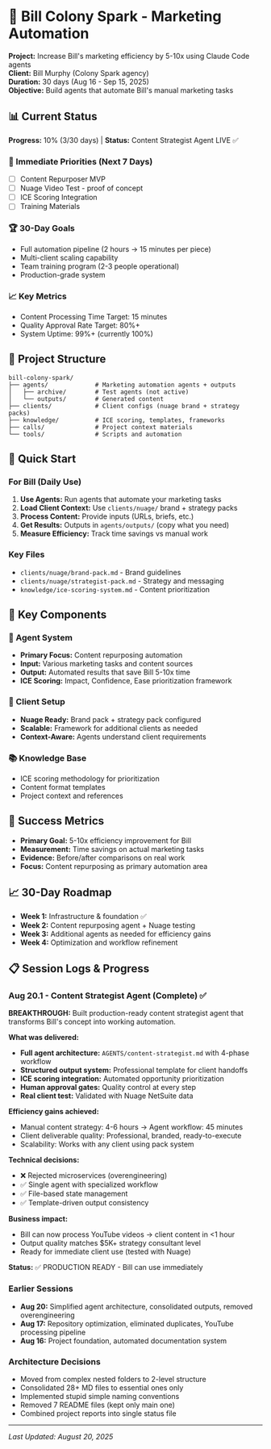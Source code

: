 # 🚀 Bill Colony Spark - Marketing Automation

**Project:** Increase Bill's marketing efficiency by 5-10x using Claude Code agents  
**Client:** Bill Murphy (Colony Spark agency)  
**Duration:** 30 days (Aug 16 - Sep 15, 2025)  
**Objective:** Build agents that automate Bill's manual marketing tasks

## 📊 Current Status
**Progress:** 10% (3/30 days) | **Status:** Content Strategist Agent LIVE ✅

### 🎯 Immediate Priorities (Next 7 Days)
- [ ] Content Repurposer MVP
- [ ] Nuage Video Test - proof of concept  
- [ ] ICE Scoring Integration
- [ ] Training Materials

### 🏆 30-Day Goals
- Full automation pipeline (2 hours → 15 minutes per piece)
- Multi-client scaling capability
- Team training program (2-3 people operational)
- Production-grade system

### 📈 Key Metrics
- Content Processing Time Target: 15 minutes
- Quality Approval Rate Target: 80%+
- System Uptime: 99%+ (currently 100%)

## 📂 Project Structure

```
bill-colony-spark/
├── agents/             # Marketing automation agents + outputs
│   ├── archive/        # Test agents (not active)
│   └── outputs/        # Generated content
├── clients/            # Client configs (nuage brand + strategy packs)
├── knowledge/          # ICE scoring, templates, frameworks
├── calls/              # Project context materials  
└── tools/              # Scripts and automation
```

## 🎯 Quick Start

### For Bill (Daily Use)
1. **Use Agents:** Run agents that automate your marketing tasks
2. **Load Client Context:** Use `clients/nuage/` brand + strategy packs  
3. **Process Content:** Provide inputs (URLs, briefs, etc.)
4. **Get Results:** Outputs in `agents/outputs/` (copy what you need)
5. **Measure Efficiency:** Track time savings vs manual work

### Key Files
- `clients/nuage/brand-pack.md` - Brand guidelines
- `clients/nuage/strategist-pack.md` - Strategy and messaging
- `knowledge/ice-scoring-system.md` - Content prioritization

## 🔧 Key Components

### 🤖 Agent System
- **Primary Focus:** Content repurposing automation
- **Input:** Various marketing tasks and content sources
- **Output:** Automated results that save Bill 5-10x time
- **ICE Scoring:** Impact, Confidence, Ease prioritization framework

### 👥 Client Setup
- **Nuage Ready:** Brand pack + strategy pack configured
- **Scalable:** Framework for additional clients as needed
- **Context-Aware:** Agents understand client requirements

### 📚 Knowledge Base
- ICE scoring methodology for prioritization
- Content format templates  
- Project context and references

## 🎯 Success Metrics
- **Primary Goal:** 5-10x efficiency improvement for Bill
- **Measurement:** Time savings on actual marketing tasks
- **Evidence:** Before/after comparisons on real work
- **Focus:** Content repurposing as primary automation area

## 📈 30-Day Roadmap
- **Week 1:** Infrastructure & foundation ✅
- **Week 2:** Content repurposing agent + Nuage testing
- **Week 3:** Additional agents as needed for efficiency gains  
- **Week 4:** Optimization and workflow refinement

## 📋 Session Logs & Progress

### Aug 20.1 - Content Strategist Agent (Complete) ✅
**BREAKTHROUGH:** Built production-ready content strategist agent that transforms Bill's concept into working automation.

**What was delivered:**
- **Full agent architecture:** `AGENTS/content-strategist.md` with 4-phase workflow
- **Structured output system:** Professional template for client handoffs  
- **ICE scoring integration:** Automated opportunity prioritization
- **Human approval gates:** Quality control at every step
- **Real client test:** Validated with Nuage NetSuite data

**Efficiency gains achieved:**
- Manual content strategy: 4-6 hours → Agent workflow: 45 minutes
- Client deliverable quality: Professional, branded, ready-to-execute
- Scalability: Works with any client using pack system

**Technical decisions:**
- ❌ Rejected microservices (overengineering) 
- ✅ Single agent with specialized workflow
- ✅ File-based state management
- ✅ Template-driven output consistency

**Business impact:**
- Bill can now process YouTube videos → client content in <1 hour
- Output quality matches $5K+ strategy consultant level
- Ready for immediate client use (tested with Nuage)

**Status:** ✅ PRODUCTION READY - Bill can use immediately

### Earlier Sessions
- **Aug 20:** Simplified agent architecture, consolidated outputs, removed overengineering
- **Aug 17:** Repository optimization, eliminated duplicates, YouTube processing pipeline
- **Aug 16:** Project foundation, automated documentation system

### Architecture Decisions
- Moved from complex nested folders to 2-level structure
- Consolidated 28+ MD files to essential ones only
- Implemented stupid simple naming conventions
- Removed 7 README files (kept only main one)
- Combined project reports into single status file

---
*Last Updated: August 20, 2025*

